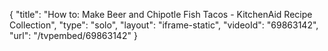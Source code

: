 {
    "title": "How to: Make Beer and Chipotle Fish Tacos - KitchenAid Recipe Collection",
    "type": "solo",
    "layout": "iframe-static",
    "videoId": "69863142",
    "url": "\/tvpembed\/69863142"
}